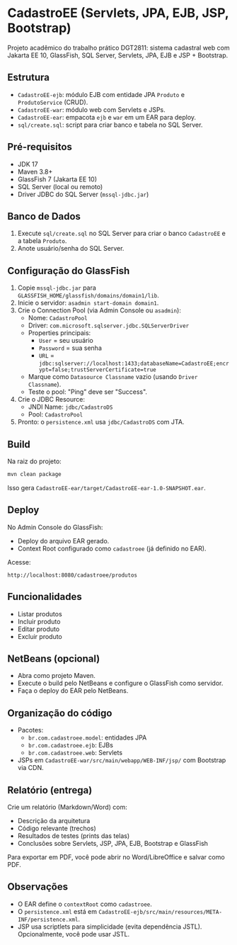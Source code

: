 # CadastroEE (Servlets, JPA, EJB, JSP, Bootstrap)

Projeto acadêmico do trabalho prático DGT2811: sistema cadastral web com Jakarta EE 10, GlassFish, SQL Server, Servlets, JPA, EJB e JSP + Bootstrap.

## Estrutura
- `CadastroEE-ejb`: módulo EJB com entidade JPA `Produto` e `ProdutoService` (CRUD).
- `CadastroEE-war`: módulo web com Servlets e JSPs.
- `CadastroEE-ear`: empacota `ejb` e `war` em um EAR para deploy.
- `sql/create.sql`: script para criar banco e tabela no SQL Server.

## Pré-requisitos
- JDK 17
- Maven 3.8+
- GlassFish 7 (Jakarta EE 10)
- SQL Server (local ou remoto)
- Driver JDBC do SQL Server (`mssql-jdbc.jar`)

## Banco de Dados
1. Execute `sql/create.sql` no SQL Server para criar o banco `CadastroEE` e a tabela `Produto`.
2. Anote usuário/senha do SQL Server.

## Configuração do GlassFish
1. Copie `mssql-jdbc.jar` para `GLASSFISH_HOME/glassfish/domains/domain1/lib`.
2. Inicie o servidor: `asadmin start-domain domain1`.
3. Crie o Connection Pool (via Admin Console ou `asadmin`):
   - Nome: `CadastroPool`
   - Driver: `com.microsoft.sqlserver.jdbc.SQLServerDriver`
   - Properties principais:
     - `User` = seu usuário
     - `Password` = sua senha
     - `URL` = `jdbc:sqlserver://localhost:1433;databaseName=CadastroEE;encrypt=false;trustServerCertificate=true`
   - Marque como `Datasource Classname` vazio (usando `Driver Classname`).
   - Teste o pool: "Ping" deve ser "Success".
4. Crie o JDBC Resource:
   - JNDI Name: `jdbc/CadastroDS`
   - Pool: `CadastroPool`
5. Pronto: o `persistence.xml` usa `jdbc/CadastroDS` com JTA.

## Build
Na raiz do projeto:
```bash
mvn clean package
```
Isso gera `CadastroEE-ear/target/CadastroEE-ear-1.0-SNAPSHOT.ear`.

## Deploy
No Admin Console do GlassFish:
- Deploy do arquivo EAR gerado.
- Context Root configurado como `cadastroee` (já definido no EAR).

Acesse:
```
http://localhost:8080/cadastroee/produtos
```

## Funcionalidades
- Listar produtos
- Incluir produto
- Editar produto
- Excluir produto

## NetBeans (opcional)
- Abra como projeto Maven.
- Execute o build pelo NetBeans e configure o GlassFish como servidor.
- Faça o deploy do EAR pelo NetBeans.

## Organização do código
- Pacotes:
  - `br.com.cadastroee.model`: entidades JPA
  - `br.com.cadastroee.ejb`: EJBs
  - `br.com.cadastroee.web`: Servlets
- JSPs em `CadastroEE-war/src/main/webapp/WEB-INF/jsp/` com Bootstrap via CDN.

## Relatório (entrega)
Crie um relatório (Markdown/Word) com:
- Descrição da arquitetura
- Código relevante (trechos)
- Resultados de testes (prints das telas)
- Conclusões sobre Servlets, JSP, JPA, EJB, Bootstrap e GlassFish

Para exportar em PDF, você pode abrir no Word/LibreOffice e salvar como PDF.

## Observações
- O EAR define o `contextRoot` como `cadastroee`.
- O `persistence.xml` está em `CadastroEE-ejb/src/main/resources/META-INF/persistence.xml`.
- JSP usa scriptlets para simplicidade (evita dependência JSTL). Opcionalmente, você pode usar JSTL.